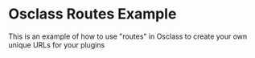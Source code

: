 Osclass Routes Example
==============

This is an example of how to use "routes" in Osclass to create your own unique URLs for your plugins